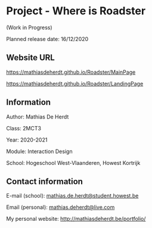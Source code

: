 # Project - Where is Roadster
(Work in Progress)

Planned release date: 16/12/2020

## Website URL
https://mathiasdeherdt.github.io/Roadster/MainPage

https://mathiasdeherdt.github.io/Roadster/LandingPage

## Information
Author: Mathias De Herdt

Class: 2MCT3

Year: 2020-2021

Module: Interaction Design

School: Hogeschool West-Vlaanderen, Howest Kortrijk

## Contact information
E-mail (school): mathias.de.herdt@student.howest.be

Email (personal): mathias.deherdt@live.com

My personal website: http://mathiasdeherdt.be/portfolio/
